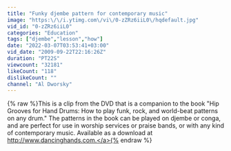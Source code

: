 ```yaml
---
title: "Funky djembe pattern for contemporary music"
image: "https:\/\/i.ytimg.com\/vi\/0-zZRz6iiL0\/hqdefault.jpg"
vid_id: "0-zZRz6iiL0"
categories: "Education"
tags: ["djembe","lesson","how"]
date: "2022-03-07T03:53:41+03:00"
vid_date: "2009-09-22T22:16:26Z"
duration: "PT22S"
viewcount: "32181"
likeCount: "118"
dislikeCount: ""
channel: "Al Dworsky"
---
```

{% raw %}This is a clip from the DVD that is a companion to the book &quot;Hip Grooves for Hand Drums: How to play funk, rock, and world-beat patterns on any drum.&quot;  The patterns in the book can be played on djembe or conga, and are perfect for use in worship services or praise bands, or with any kind of contemporary music. Available as a download at <a rel="nofollow" target="blank" href="http://www.dancinghands.com.">http://www.dancinghands.com.</a>{% endraw %}

